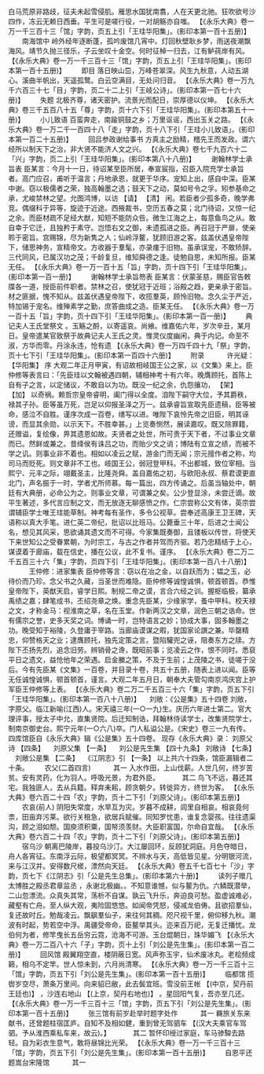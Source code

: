 <!-- { "loadSidebar": true } -->
白马荒原非路歧，征夫未起雪侵肌。雁思水国犹南翥，人在天更北驰。狂吹欲号沙四作，冻云无赖日西垂。平生可是嗟行役，一对胡觞亦自嗤。
 【《永乐大典》卷一万一千三百十三「馆」字韵，页五上引「王珪华阳集」。(影印本第一百十五册)】 
　　南海馆中
岭外经年逐断蓬，孤吟废馆几宵中。灯回秋壁耿乡梦，雨送夜潮飘海风。靖节久抛三径乐，子云坐叹十金空。何时征棹一归去，江有鲈莼岸有风。
 【《永乐大典》卷一万一千三百十三「馆」字韵，页五上引「王珪华阳集」。(影印本第一百十五册)】 
　　即目 
落日映山岊，万峰苍翠深。风生九秋意，人动五湖心。溪曲半帆出，天遥孤鹜。白云空满目，无处问归音。
 【《永乐大典》卷一万九千六百三十七「目」字韵，页二十二上引「王岐公诗」。(影印本第一百七十六册)】 
　　失题 
北极齐尊，诸天密护。流景光而配日，崇厚德以仪坤。
 【《永乐大典》卷三千五百八十五「尊」字韵，页十六下引「王珪华阳集」。(影印本第五十一册)】 
　　小儿致语
百蛮奔走，南踰铜鼓之乡；万里讴谣，西出玉关之路。
 【《永乐大典》卷一万二千一百四十八「走」字韵，页十八下引「王珪小儿致语」。(影印本第一百二十五册)】 
　　回吕参政谢给事书
方真主之励精，稽先王而发政。谓六经所以制天下之治，非大贤不能济人文之兴。
 【《永乐大典》卷七千九百六十二「兴」字韵，页二上引「王珪华阳集」。(影印本第八十八册)】 
　　谢翰林学士承旨表
臣某言：今月十一日，待诏某至臣所居，奉宣宸指，召臣入院充学士承旨者。高门应召，甫听于温言；丹地承恩，就更于华序。宠知上出，感自中深。臣某中谢。窃以极儒者之荣，独高翰墨之选；鼓天下之动，莫如号令之孚。矧参基命之承，尤峻禁林之望。允图鸿博，以访 【请】  【清】 闲。若臣者少孤多奇，晚学弗竞。偶缀科于异等，旋迹于近途。西掖裁书，空历五春之莫；北门待诏，又惊一纪之余。而臣材疏不足经大猷，知短不能防众呰。微生江海之上，每意鱼鸟之从。敢自幸于它迁，且独矜于素守。岂悟右文之御，未遗孤进之臣。再召冠于严扉，使亲聆于密旨。宫赐锦，尽为新隽之人；仙岭浮鳌，犹顾旧游之客。兹盖伏遇皇帝陛下，储思神务，宣精帝文。方收器于羣髦，亦录瘽于旧物。虽承误宠，不敢矫辞。三代同风，已属汉功之茂；千龄复旦，维知舜德之逢。徒勉自思，未知所报。臣某无任。
 【《永乐大典》卷一万一百十五「旨」字韵，页十四下引「王珪华阳集」。(影印本第一百一册)】 
　　谢翰林学士承旨笏表
臣某言：伏蒙圣慈，赐臣官告敕牒各一道，授臣前件职者。禁林之召，使犹冠于近班；浴殿之趋，更亲承于密旨。材之匪据，愧不知从。兹盖伏遇皇帝陛下，收揽羣英，顾怜旧物。念久尘于严近，特加锡于宠名。维殚素学之勤，庶答曲成之造。臣某无任。
 【《永乐大典》卷一万一百十五「旨」字韵，页十四下引「王珪华阳集」。(影印本第一百一册)】 
　　典记夫人王氏堂祭文
。玉觞之酹，以寄遥哀。尚飨。维嘉佑六年，岁次辛丑，某月日。皇帝遣某官致祭于故典记夫人王氏之灵。惟灵仪度幽闲，典于内记。命至不淑，方华而零。丹涂永违，怆有遗
 【《永乐大典》卷一万四千四十九「祭」字韵，页十七下引「王珪华阳集」。(影印本第一百四十六册)】 
　　附录
　　　许光疑： 【华阳集】 序
大观二年正月甲寅，有诏故相岐国王公之家，以《文集》来上。臣仲修等表言曰：「先臣珪以文翰被遇四朝，辅相神考十有六年。晚膺顾托，首陈上自有子之言，以定储议，不敢自以为功。既没一纪之余，仇怨攘功， 【架】  【加】 以奇祸。赖哲宗皇帝睿明，阖门得以全度。洎陛下嗣守大位，予其爵秩，禄其子孙。臣等虽万死，岂足以仰报圣泽之万一。兹承睿旨宣取先臣遗稿，臣等被命，感泣不自胜。谨序次成一百卷，缮写以进。唯陛下哀怜先帝之旧臣，明其诬谤，而显其余勋，以示天下。不胜幸甚。」上览奏恻然，展读嘉叹。既又除罪籍，还赠谥，复绘像，畀其遗恩如故。夫贤者之处世，所可贵于天下者，不过事业文章而已。然鲜或兼之。昔绛侯有诛吕之功，而贻少文之诮；博陆有立宣之绩，而被不学之讥。则事业非不着也。相如以凌云之赋，游金门而无闻；宗元擅作者之称，均司马而贬死。则文章非不工也。岐国王公，弱冠登甲科。不出都城，致位宰相。当熙宁、元丰之际，翊戴圣主，比隆尧舜。盖自嘉佑之初，与欧阳永叔、蔡君谟更直北门，声名振于一时，学者尤所师慕。每一篇出，四方传诵之。后虽当轴处中，朝廷有大典册，必命公为之。则事业文章，可谓兼之矣。公少登显涂，未尝迁谪。故平生著述，多代言应制之文，而无放逐无聊感愤之作。仁宗尝称公文有体，英宗尝谓辅臣学士唯王珪能草制。神考每有圣作，多令公视草。尝奉述高康王卫王碑，天语称以真大手笔。进仁英二帝纪，批诏以比班马。公薨垂三十年，后进之士闻公名，想见其风采，思欲诵其遗文而不可得。今家集既奏御，且镂板以传世，将使天下来世知公之受眷累朝，为时宗工，与古之作者并驾而齐驱。若乃忠精结于上心，谋谟着于廊庙，载在信史，播在公议，此不复书。谨序。
 【《永乐大典》卷二万二千五百三十六「集」字韵，页四下引「王珪华阳集」。(影印本第一百八十八册)】 
　　　王仲修：进家集表
臣仲修等言：窃以在冶之金，以自跃而为；韫之玉，必待价而乃珍。念父书之久藏，当圣世而难隐。臣仲修等诚惶诚惧，顿首顿首。恭惟皇帝陛下，英猷天启，睿学日熙。制规二帝之谟，言合六经之训。握枢临极，纂承禹绩之嘉；肆笔成书，丕绍尧章之焕。重念先臣某，少缘家学，蚤中甲科。校天禄之文，才称金马：视淮南之草，名在玉堂。作新两汉之文章，润色三朝之诰命。世有儒宗之誉，史多天奖之词。博诵一时，岂特语言之妙；协成大事，固多翰墨之功。晚受知于裕陵，久登庸于宰路。当廊庙谟谋之暇，犹国家论譔之兼。毕罄精忠，仰赞格天之业；逮膺顾托，独先定策之言。暨陷驩兜之诬，阻奏东方之牍。方陛下丕扬先烈，追念旧劳。辨销骨之谗，既昭前事；览凌云之作，恨不同时。悉裒平日之遗文，益怆他年之荣遇。启金縢之策，不及于生前；上茂陵之书，徒嗟于没后。今有先臣某《文集》一百卷，并目录十卷，共五十五册，随表上进以闻。臣等无任诚惶诚惧，顿首顿首，谨言。大观二年五月日，朝奉大夫管勾南京鸿庆宫上护军臣王仲修等上表。
 【《永乐大典》卷二万二千五百三十六「集」字韵，页五下引「王珪华阳集」。(影印本第一百八十八册)】 
　刘敞：《公是集》五十四卷
刘敞，字原父。临江新喻(江西)人。宋天禧三年(一○一九)生。庆历六年进士第二。官大理评事，授太子中允，直集贤院。后迁知制诰，拜翰林侍读学士，改集贤院学士，制南京御史台。熙宁元年(一○六八)卒。门人私谥公是。《宋史》卷三一九有传。四库馆臣自《永乐大典》辑《公是集》五十四卷。
现存《永乐大典》录：
刘原父诗 【四条】 　刘原父集 【一条】 　刘公是先生集 【四十九条】 
刘敞诗 【七条】 　刘敞公是集 【二条】 　《江阴志》引 【一条】 
以上共六十四条，馆臣漏辑者二十条。
　　农父(二首四言)
　　　其一
入水作田，上山伐薪。人世几何，终岁苦贫。安有灵药，化为羽人。呼吸光景，为君外臣。
　　　其二
鸟飞不远，暮还其宅。我独匪人，去从兵籍。释弃耒耜，顾贪朝夕。转徙异方，终世为客。
 【《永乐大典》卷六百二十四「农」字韵，页十二下引「刘原父诗」。(影印本第五册)】 
　　农哀(前人)
阴阳失常度，水旱互为灾。岁暮不成耕，闾里自相哀。相哀竟何柰，田亩弃污莱。欲行关租急，欲居兵赋催。同知罗忧患，谁复念婴孩。往往遗渠沟，顾之泪如颓。国庾须积粟，国帑须羡财。大臣职富国，尔命自宜哉。
 【《永乐大典》卷六百二十四「农」字韵，页十二下引「刘原父诗」。(影印本第五册)】 
　　宿乌沙
朝离巴陵岸，暮投乌沙汀。大江屡回环，反顾犹洞庭。月色夺暗日，舟人各宵征。东南浮云际，极望都冥冥。不辨水与天，高低皆见星。分明银河流，来与江汉并。安得数尺槎，漂然向天廷。
 【《永乐大典》卷五千七百七十「沙」字韵，页七下《江阴志》引「公是先生总集」。(影印本第六十册)】 
　　读列子赠几太博胜之殿丞君章监丞
，永谢北极幽。。不知意谁憾，似与鳌为仇。六鳞既潜举，二山忽漂流。众真失其常，荡析不自谋。孰云飞升乐，奔迫良可愁。盈虚诚难必，藏壑有亡舟。至人纵大观，夷险固悠悠。如闻帝凭怒，侵减龙伯俦。且欲招羣仙，复还故时丘。勉哉凌云。飘飖羣仙子，来往何其稠。咫尺视千里，俯仰移九秋。潮波有时起，势若空中浮。禺疆受帝命，臣鳌举其头。迩来百万祀，无复迁播忧。龙伯何为者，修竿曳长五岳穷云霓，沧海不可游。玉台焜朝日，珠华媚飞
 【《永乐大典》卷一万二百八十六「子」字韵，页十上引「刘公是先生集」。(影印本第一百二册)】 
　　回风馆
殿翼翔空直，楼阴蔽日宽。风声弥玉宇，仙术废冰丸。老桧频成籁，相乌不定竿。世人惊未到，六月尚清寒。
 【《永乐大典》卷一万一千三百十三「馆」字韵，页五下引「刘公是先生集」。(影印本第一百十五册)】 
　　临都馆
揽辔岁空尽，萧条万里间。向来貂已敝，此去鬓宜班。雪没前王帐 【(中京，契丹前王廷也)】 ，沙连右地山 【(上京，契丹右地也)】 。星回阳气复，吾亦至几还。
 【《永乐大典》卷一万一千三百十三「馆」字韵，页五下引「刘公是先生集」。(影印本第一百十五册)】 
　　张三馆有前岁赴举时题字处作
　　　其一
羇旅关东来献书，还曾题柱宿匡庐。自知不及相如健，重到曾无驾驷车 【(汉大夫乘官车驾驷。予从淮西乘私车来，故云)。】 
　　　其二
暂怀印绶过家庭，车马骖驔去路轻。自为彩衣生意气，敢将昼锦比光荣。
 【《永乐大典》卷一万一千三百十三「馆」字韵，页五下引「刘公是先生集」。(影印本第一百十五册)】 
　　自恩平还题嵩台宋隆馆
　　　其一
